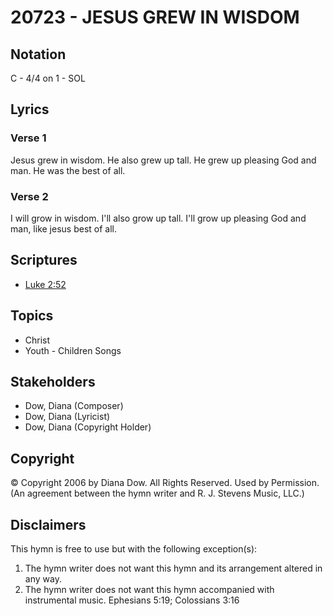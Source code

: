 # 20723 - JESUS GREW IN WISDOM

## Notation

C - 4/4 on 1 - SOL

## Lyrics

### Verse 1

Jesus grew in wisdom. He also grew up tall. He grew up pleasing God and man. He was the best of all.

### Verse 2

I will grow in wisdom. I'll also grow up tall. I'll grow up pleasing God and man, like jesus best of all.


## Scriptures

- [Luke 2:52](https://www.biblegateway.com/passage/?search=Luke%202%3A52)

## Topics

- Christ
- Youth - Children Songs

## Stakeholders

- Dow, Diana (Composer)
- Dow, Diana (Lyricist)
- Dow, Diana (Copyright Holder)

## Copyright

© Copyright 2006 by Diana Dow. All Rights Reserved. Used by Permission.
(An agreement between the hymn writer and R. J. Stevens Music, LLC.)

## Disclaimers

This hymn is free to use but with the following exception(s):
1. The hymn writer does not want this hymn and its arrangement altered in any way.
2. The hymn writer does not want this hymn accompanied with instrumental music.
Ephesians 5:19; Colossians 3:16

